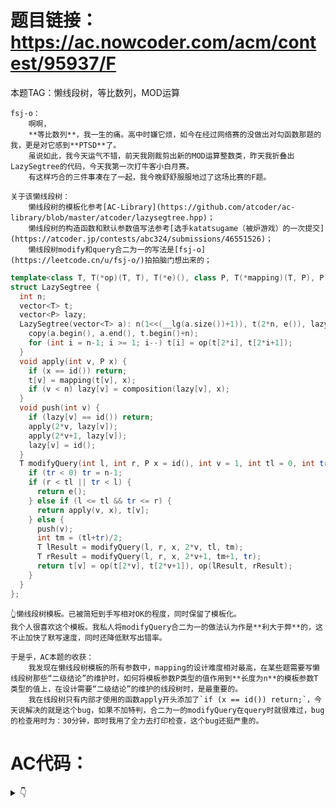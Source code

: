 # 题目链接： https://ac.nowcoder.com/acm/contest/95937/F

本题TAG：懒线段树，等比数列，MOD运算


    fsj-o：
        啊啊，
        **等比数列**，我一生的痛。高中时嫌它烦，如今在经过网络赛的没做出对勾函数那题的我，更是对它感到**PTSD**了。
        虽说如此，我今天运气不错，前天我刚裁剪出新的MOD运算整数类，昨天我折叠出LazySegtree的代码，今天我第一次打牛客小白月赛。
        有这样巧合的三件事凑在了一起，我今晚舒舒服服地过了这场比赛的F题。

    关于该懒线段树：
        懒线段树的模板化参考[AC-Library](https://github.com/atcoder/ac-library/blob/master/atcoder/lazysegtree.hpp)；
        懒线段树的构造函数和默认参数值写法参考[选手katatsugame（被炉游戏）的一次提交](https://atcoder.jp/contests/abc324/submissions/46551526)；
        懒线段树modify和query合二为一的写法是[fsj-o](https://leetcode.cn/u/fsj-o/)拍拍脑门想出来的；

```cpp
template<class T, T(*op)(T, T), T(*e)(), class P, T(*mapping)(T, P), P(*composition)(P, P), P(*id)()>
struct LazySegtree {
  int n;
  vector<T> t;
  vector<P> lazy;
  LazySegtree(vector<T> a): n(1<<(__lg(a.size())+1)), t(2*n, e()), lazy(n, id()) {
    copy(a.begin(), a.end(), t.begin()+n);
    for (int i = n-1; i >= 1; i--) t[i] = op(t[2*i], t[2*i+1]);
  }
  void apply(int v, P x) {
    if (x == id()) return;
    t[v] = mapping(t[v], x);
    if (v < n) lazy[v] = composition(lazy[v], x);
  }
  void push(int v) {
    if (lazy[v] == id()) return;
    apply(2*v, lazy[v]);
    apply(2*v+1, lazy[v]);
    lazy[v] = id();
  }
  T modifyQuery(int l, int r, P x = id(), int v = 1, int tl = 0, int tr = -1) {
    if (tr < 0) tr = n-1;
    if (r < tl || tr < l) {
      return e();
    } else if (l <= tl && tr <= r) {
      return apply(v, x), t[v];
    } else {
      push(v);
      int tm = (tl+tr)/2;
      T lResult = modifyQuery(l, r, x, 2*v, tl, tm);
      T rResult = modifyQuery(l, r, x, 2*v+1, tm+1, tr);
      return t[v] = op(t[2*v], t[2*v+1]), op(lResult, rResult);
    }
  }
};
```
    👆懒线段树模板。已被简短到手写相对OK的程度，同时保留了模板化。
    我个人很喜欢这个模板。我私人将modifyQuery合二为一的做法认为作是**利大于弊**的，这不止加快了默写速度，同时还降低默写出错率。

    于是乎，AC本题的收获：
        我发现在懒线段树模板的所有参数中，mapping的设计难度相对最高，在某些题需要写懒线段树那些“二级结论”的维护时，如何将模板参数P类型的值作用到**长度为n**的模板参数T类型的值上，在设计需要“二级结论”的维护的线段树时，是最重要的。
        我在线段树只有内部才使用的函数apply开头添加了`if (x == id()) return;`，今天说解决的就是这个bug，如果不加特判，合二为一的modifyQuery在query时就很难过，bug的检查用时为：30分钟，即时我用了全力去打印检查，这个bug还挺严重的。

# AC代码：
<details>
<summary> 👇 </summary>

```cpp
#include <bits/stdc++.h>
using namespace std;
template<class T> ostream& operator<<(ostream& os, const vector<T>& a) { for (const T& x : a) { os << x << ' '; } return os; }

int expMOD(int64_t a, int64_t b, int MOD) {
  a %= MOD;
  int64_t c = 1;
  while (b > 0) {
    if (b&1) c = c*a%MOD;
    a = a*a%MOD;
    b >>= 1;
  }
  return (int)c;
}

template<unsigned M> struct ModInt {
  int64_t x;
  ModInt(int64_t x_ = 0): x((x_%M+M)%M) {}
  ModInt operator+(const ModInt& other) const { return ModInt(this->x+other.x); }
  ModInt operator-(const ModInt& other) const { return ModInt(this->x-other.x); }
  ModInt operator*(const ModInt& other) const { return ModInt(this->x*other.x); }
  ModInt operator-() { return ModInt(-this->x); }
};

const int MOD = 1e9+7;
using mint = ModInt<MOD>;

mint geometric_sum(int a, int r, int n) {
  if (r == 1) {
    return mint(a)*mint(n);
  }
  // a*(1-r^n)/(1-r);
  return mint(a)*(mint(1)-mint(expMOD(r, n, MOD)))*mint(expMOD(mint(1-r).x, MOD-2, MOD));
}

// 模板化参考AC-Library
template<class T, T(*op)(T, T), T(*e)(), class P, T(*mapping)(T, P), P(*composition)(P, P), P(*id)()>
struct LazySegtree {
  int n;
  vector<T> t;
  vector<P> lazy;
  LazySegtree(vector<T> a): n(1<<(__lg(a.size())+1)), t(2*n, e()), lazy(n, id()) {
    copy(a.begin(), a.end(), t.begin()+n);
    for (int i = n-1; i >= 1; i--) t[i] = op(t[2*i], t[2*i+1]);
  }
  void apply(int v, P x) {
    if (x == id()) return;
    t[v] = mapping(t[v], x);
    if (v < n) lazy[v] = composition(lazy[v], x);
  }
  void push(int v) {
    if (lazy[v] == id()) return;
    apply(2*v, lazy[v]);
    apply(2*v+1, lazy[v]);
    lazy[v] = id();
  }
  T modifyQuery(int l, int r, P x = id(), int v = 1, int tl = 0, int tr = -1) {
    if (tr < 0) tr = n-1;
    if (r < tl || tr < l) {
      return e();
    } else if (l <= tl && tr <= r) {
      return apply(v, x), t[v];
    } else {
      push(v);
      int tm = (tl+tr)/2;
      T lResult = modifyQuery(l, r, x, 2*v, tl, tm);
      T rResult = modifyQuery(l, r, x, 2*v+1, tm+1, tr);
      return t[v] = op(t[2*v], t[2*v+1]), op(lResult, rResult);
    }
  }
};

using T = struct { mint prod0, prod1; int nodeLen; };
using P = int;
T e() { return T{1, 0, 0}; }
T op(T a, T b) { return T{a.prod0*b.prod0, a.prod1+b.prod1*a.prod0, a.nodeLen+b.nodeLen}; }
T mapping(T a, P x) { return T{mint(expMOD(x, a.nodeLen, MOD)), geometric_sum(x, x, a.nodeLen), a.nodeLen}; }
P composition(P a, P x) { return x; }
P id() { return -1; }

void solve() {
  int n, q;
  cin >> n >> q;
  vector<T> a(n);
  for (int i = 0; i < n; i++) {
    int x;
    cin >> x;
    a[i] = T{x, x, 1};
  }
  LazySegtree<T, op, e, P, mapping, composition, id> Tree(a);
  for (int i = 0; i < q; i++) {
    int op;
    cin >> op;
    if (op == 1) {
      int l, r, x;
      cin >> l >> r >> x;
      --l; --r;
      Tree.modifyQuery(l, r, x);
    } else {
      int l, r;
      cin >> l >> r;
      --l; --r;
      T result = Tree.modifyQuery(l, r);
      cout << result.prod1.x << '\n';
    }
  }
}


int32_t main() {
  ios::sync_with_stdio(false); cin.tie(nullptr);
#ifdef TEST_SOLUTION_N_TIMES
  freopen("../input.txt", "r", stdin);
  int N;
  cin >> N;
  for (int i = 0; i < N; i++)
#endif
          solve();
  return 0;
}

#ifdef LOCAL_DBG1
#include "dbg/che.h" // https://github.com/visitpage/ONLINE_JUDGE_LOCAL_DBG/blob/main/che.h
#include "dbg/gen.h" // https://github.com/visitpage/ONLINE_JUDGE_LOCAL_DBG/blob/main/gen.h
struct DBG {
  DBG() {
    while (true) {
      gen::testcases("../input.txt", 1, [&] (ofstream& file) {
        // generating testcase...
      });
      che::program("../input.txt", "../outputA.txt", solve).run();
      che::program("../input.txt", "../outputB.txt", [&] () {
        // brute force...
      }).run();
      assert(che::isContentConsistent("../outputA.txt", "../outputB.txt"));
    }
  }
};
[[maybe_unused]] DBG run_debug;
#endif
```
</details>
